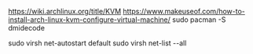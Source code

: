 https://wiki.archlinux.org/title/KVM
https://www.makeuseof.com/how-to-install-arch-linux-kvm-configure-virtual-machine/
sudo pacman -S dmidecode

sudo virsh net-autostart default
sudo virsh net-list --all
